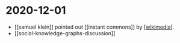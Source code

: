 # 2020-12-01

- [[samuel klein]] pointed out [[instant commons]] by [[wikimedia]].
- [[social-knowledge-graphs-discussion]]

  

[//begin]: # "Autogenerated link references for markdown compatibility"
[samuel-klein]: ../samuel-klein "Samuel Klein"
[instant-commons]: ../instant-commons "Instant Commons"
[wikimedia]: ../wikimedia "Wikimedia"
[//end]: # "Autogenerated link references"